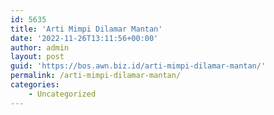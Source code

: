 ```yaml
---
id: 5635
title: 'Arti Mimpi Dilamar Mantan'
date: '2022-11-26T13:11:56+00:00'
author: admin
layout: post
guid: 'https://bos.awn.biz.id/arti-mimpi-dilamar-mantan/'
permalink: /arti-mimpi-dilamar-mantan/
categories:
    - Uncategorized
---
```


